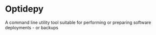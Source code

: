 # Optidepy
A command line utility tool suitable for performing or preparing software deployments - or backups
